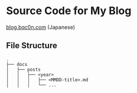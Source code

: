 # Source Code for My Blog

[blog.bqc0n.com](https://blog.bqc0n.com) (Japanese)

## File Structure

```
.
├── docs
│   ├── posts
│   │   ├── <year>
│   │   │   ├── <MMDD-title>.md
│   │   │   └── ...
```

